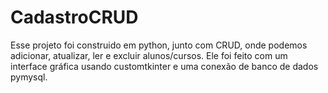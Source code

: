 # CadastroCRUD
Esse projeto foi construido em python, junto com CRUD, onde podemos adicionar, atualizar, ler e excluir alunos/cursos. Ele foi feito com um interface gráfica usando customtkinter e uma conexão de banco de dados pymysql. 
